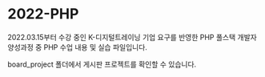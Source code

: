# 2022-PHP
2022.03.15부터 수강 중인 K-디지털트레이닝 기업 요구를 반영한 PHP 풀스택 개발자 양성과정 중 PHP 수업 내용 및 실습 파일입니다.

board_project 폴더에서 게시판 프로젝트를 확인할 수 있습니다.
